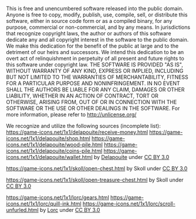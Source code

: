 This is free and unencumbered software released into the public domain.
Anyone is free to copy, modify, publish, use, compile, sell, or distribute this software, either in source code form or as a compiled binary, for any purpose, commercial or non-commercial, and by any means.
In jurisdictions that recognize copyright laws, the author or authors of this software dedicate any and all copyright interest in the software to the public domain. We make this dedication for the benefit of the public at large and to the detriment of our heirs and
successors. We intend this dedication to be an overt act of relinquishment in perpetuity of all present and future rights to this software under copyright law.
THE SOFTWARE IS PROVIDED "AS IS", WITHOUT WARRANTY OF ANY KIND, EXPRESS OR IMPLIED, INCLUDING BUT NOT LIMITED TO THE WARRANTIES OF MERCHANTABILITY, FITNESS FOR A PARTICULAR PURPOSE AND NONINFRINGEMENT. IN NO EVENT SHALL THE AUTHORS BE LIABLE FOR ANY CLAIM, DAMAGES OR OTHER LIABILITY, WHETHER IN AN ACTION OF CONTRACT, TORT OR OTHERWISE, ARISING FROM, OUT OF OR IN CONNECTION WITH THE SOFTWARE OR THE USE OR OTHER DEALINGS IN THE SOFTWARE.
For more information, please refer to <http://unlicense.org/>

We recognize and utilize the following sources (incomplete list):
https://game-icons.net/1x1/delapouite/receive-money.html
https://game-icons.net/1x1/delapouite/shop.html
https://game-icons.net/1x1/delapouite/wood-pile.html
https://game-icons.net/1x1/delapouite/coins-pile.html
https://game-icons.net/1x1/delapouite/wallet.html
by [Delapouite](https://delapouite.com/) under [CC BY 3.0](http://creativecommons.org/licenses/by/3.0/)

https://game-icons.net/1x1/skoll/open-chest.html
by Skoll under [CC BY 3.0](http://creativecommons.org/licenses/by/3.0/)

https://game-icons.net/1x1/skoll/open-treasure-chest.html
by Skoll under [CC BY 3.0](http://creativecommons.org/licenses/by/3.0/)

https://game-icons.net/1x1/lorc/gears.html
https://game-icons.net/1x1/lorc/quill-ink.html
https://game-icons.net/1x1/lorc/scroll-unfurled.html
by [Lorc](https://lorcblog.blogspot.com/) under [CC BY 3.0](http://creativecommons.org/licenses/by/3.0/)

